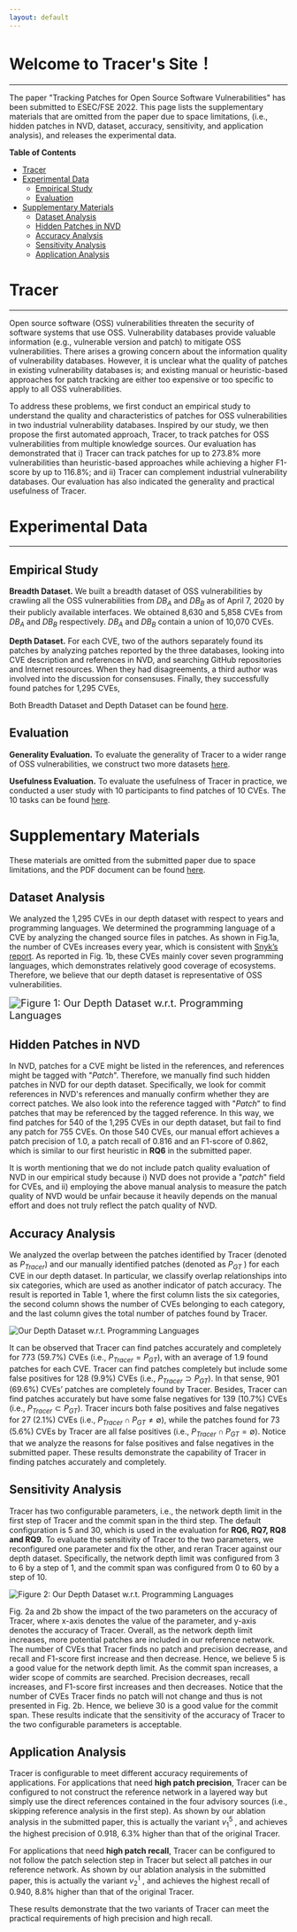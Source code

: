 ```yaml
---
layout: default
---
```


# Welcome to Tracer's Site！
----
The paper "Tracking Patches for Open Source Software Vulnerabilities" has been submitted to ESEC/FSE 2022. This page lists the supplementary materials that are omitted from the paper due to space limitations, (i.e., hidden patches in NVD, dataset, accuracy, sensitivity, and application analysis), and releases the experimental data.

**Table of Contents**
- [Tracer](#tracer)
- [Experimental Data](#experimental-data)
  + [Empirical Study](#empirical-study)
  + [Evaluation](#evaluation)
- [Supplementary Materials](#supplementary-materials)
   + [Dataset Analysis](#dataset-analysis)
   + [Hidden Patches in NVD](#hidden-patches-in-nvd)
   + [Accuracy Analysis](#accuracy-analysis)
   + [Sensitivity Analysis](#sensitivity-analysis)
   + [Application Analysis](#application-analysis)

# Tracer
---
Open source software (OSS) vulnerabilities threaten the security of software systems that use OSS. Vulnerability databases provide valuable information (e.g., vulnerable version and patch) to mitigate OSS vulnerabilities. There arises a growing concern about the information quality of vulnerability databases. However, it is unclear what the quality of patches in existing vulnerability databases is; and existing manual or heuristic-based approaches for patch tracking are either too expensive or too specific to apply to all OSS vulnerabilities.

To address these problems, we first conduct an empirical study to understand the quality and characteristics of patches for OSS vulnerabilities in two industrial vulnerability databases. Inspired by our study, we then propose the first automated approach, Tracer, to track patches for OSS vulnerabilities from multiple knowledge sources. Our evaluation has demonstrated that i) Tracer can track patches for up to 273.8% more vulnerabilities than heuristic-based approaches while achieving a higher F1-score by up to 116.8%; and ii) Tracer can complement industrial vulnerability databases. Our evaluation has also indicated the generality and practical usefulness of Tracer.



# Experimental Data
---
## Empirical Study
**Breadth Dataset.** We built a breadth dataset of OSS vulnerabilities by crawling all the OSS vulnerabilities from $DB_A$ and $DB_B$ as of April 7, 2020 by their publicly available interfaces. We obtained 8,630 and 5,858 CVEs from $DB_A$ and $DB_B$ respectively. $DB_A$ and $DB_B$ contain a union of 10,070 CVEs.

**Depth Dataset.** For each CVE, two of the authors separately found its patches by analyzing patches reported by the three databases, looking into CVE description and references in NVD, and searching GitHub repositories and Internet resources. When they had disagreements, a third author was involved into the discussion for consensuses. Finally, they successfully found patches for 1,295 CVEs,

Both Breadth Dataset and Depth Dataset can be found [here](https://github.com/patch-tracer/patch-tracer.github.io/tree/main/Experimental%20Data/Empirical%20Study). 

## Evaluation
**Generality Evaluation.** To evaluate the generality of Tracer to a wider range of OSS vulnerabilities, we construct two more datasets [here](https://github.com/patch-tracer/patch-tracer.github.io/tree/main/Experimental%20Data/Evaluation/Generality%20Evaluation%20datasets). 

**Usefulness Evaluation.** To evaluate the usefulness of Tracer in practice, we conducted a user study with 10 participants to find patches of 10 CVEs. The 10 tasks can be found [here](https://github.com/patch-tracer/patch-tracer.github.io/tree/main/Experimental%20Data/Evaluation/Usefulness%20Evaluation%20tasks). 



# Supplementary Materials

These materials are omitted from the submitted paper due to space limitations, and the PDF document can be found [here](https://github.com/patch-tracer/patch-tracer.github.io/blob/main/icse2022-paper1454-supplementary_material.pdf).



## Dataset Analysis

We analyzed the 1,295 CVEs in our depth dataset with respect to years and programming languages. We determined the programming language of a CVE by analyzing the changed source files in patches. As shown in Fig.1a, the number of CVEs increases every year, which is consistent with [Snyk’s report](https://snyk.io/wp-content/uploads/sooss_report_v2.pdf). As reported in Fig. 1b, these CVEs mainly cover seven programming languages, which demonstrates relatively good coverage of ecosystems. Therefore, we believe that our depth dataset is representative of OSS vulnerabilities.

<img src="./images/dataset analysis.png" alt="Figure 1: Our Depth Dataset w.r.t. Programming Languages" style="zoom:130%;" />


## Hidden Patches in NVD

In NVD, patches for a CVE might be listed in the references, and references might be tagged with "*Patch*". Therefore, we manually find such hidden patches in NVD for our depth dataset. Specifically, we look for commit references in NVD's references and manually confirm whether they are correct patches. We also look into the reference tagged with "*Patch*" to find patches that may be referenced by the tagged reference. In this way, we find patches for 540 of the 1,295 CVEs in our depth dataset, but fail to find any patch for 755 CVEs. On those 540 CVEs, our manual effort achieves a patch precision of 1.0, a patch recall of 0.816 and an F1-score of 0.862, which is similar to our first heuristic in **RQ6** in the submitted paper.

It is worth mentioning that we do not include patch quality evaluation of NVD in our empirical study because i) NVD does not provide a "*patch*" field for CVEs, and ii) employing the above manual analysis to measure the patch quality of NVD would be unfair because it heavily depends on the manual effort and does not truly reflect the patch quality of NVD.


## Accuracy Analysis

We analyzed the overlap between the patches identified by Tracer (denoted as $P_{Tracer}$) and our manually identified patches (denoted as $P_{GT}$ ) for each CVE in our depth dataset. In particular, we classify overlap relationships into six categories, which are used as another indicator of patch accuracy. The result is reported in Table 1, where the first column lists the six categories, the second column shows the number of CVEs belonging to each category, and the last column gives the total number of patches found by Tracer. 

<img src="./images/accuracy analysis.png" alt="Our Depth Dataset w.r.t. Programming Languages" style="zoom:100%;" />

It can be observed that Tracer can find patches accurately and completely for 773 (59.7%) CVEs (i.e., $P_{Tracer} = P_{GT}$), with an average of 1.9 found patches for each CVE. Tracer can find patches completely but include some false positives for 128 (9.9%) CVEs (i.e., $P_{Tracer} ⊃ P_{GT}$). In that sense, 901 (69.6%) CVEs’ patches are completely found by Tracer. Besides, Tracer can find patches accurately but have some false negatives for 139 (10.7%) CVEs (i.e., $P_{Tracer} ⊂ P_{GT}$). Tracer incurs both false positives and false negatives for 27 (2.1%) CVEs (i.e., $P_{Tracer} ∩ P_{GT} \not= ∅$), while the patches found for 73 (5.6%) CVEs by Tracer are all false positives (i.e., $P_{Tracer} ∩ P_{GT} = ∅$). Notice that we analyze the reasons for false positives and false negatives in the submitted paper. These results demonstrate the capability of Tracer in finding patches accurately and completely.

## Sensitivity Analysis

Tracer has two configurable parameters, i.e., the network depth limit in the first step of Tracer and the commit span in the third step. The default configuration is 5 and 30, which is used in the evaluation for **RQ6, RQ7, RQ8 and RQ9**. To evaluate the sensitivity of Tracer to the two parameters, we reconfigured one parameter and fix the other, and reran Tracer against our depth dataset. Specifically, the network depth limit was configured from 3 to 6 by a step of 1, and the commit span was configured from 0 to 60 by a step of 10. 

<img src="./images/sensitivity analysis.png" alt="Figure 2: Our Depth Dataset w.r.t. Programming Languages" style="zoom:100%;" />

Fig. 2a and 2b show the impact of the two parameters on the accuracy of Tracer, where x-axis denotes the value of the parameter, and y-axis denotes the accuracy of Tracer. Overall, as the network depth limit increases, more potential patches are included in our reference network. The number of CVEs that Tracer finds no patch and precision decrease, and recall and F1-score first increase and then decrease. Hence, we believe 5 is a good value for the network depth limit. As the commit span increases, a wider scope of commits are searched. Precision decreases, recall increases, and F1-score first increases and then decreases. Notice that the number of CVEs Tracer finds no patch will not change and thus is not presented in Fig. 2b. Hence, we believe 30 is a good value for the commit span. These results indicate that the sensitivity of the accuracy of Tracer to the two configurable parameters is acceptable.

## Application Analysis

Tracer is configurable to meet different accuracy requirements of applications. For applications that need **high patch precision**, Tracer can be configured to not construct the reference network in a layered way but simply use the direct references contained in the four advisory sources (i.e., skipping reference analysis in the first step). As shown by our ablation analysis in the submitted paper, this is actually the variant $v^5_1$ , and achieves the highest precision of 0.918, 6.3% higher than that of the original Tracer.

For applications that need **high patch recall**, Tracer can be configured to not follow the patch selection step in Tracer but select all patches in our reference network. As shown by our ablation analysis in the submitted paper, this is actually the variant $v^1_2$ , and achieves the highest recall of 0.940, 8.8% higher than that of the original Tracer. 

These results demonstrate that the two variants of Tracer can meet the practical requirements of high precision and high recall.







<!-- ### Jekyll Themes   -->

<!-- Your Pages site will use the layout and styles from the Jekyll theme you have selected in your [repository settings](https://github.com/TracerTool/TracerTool.github.io/settings/pages). The name of this theme is saved in the Jekyll `_config.yml` configuration file.   -->

<!-- ### Support or Contact   -->

<!-- Having trouble with Pages? Check out our [documentation](https://docs.github.com/categories/github-pages-basics/) or [contact support](https://support.github.com/contact) and we’ll help you sort it out.   -->

